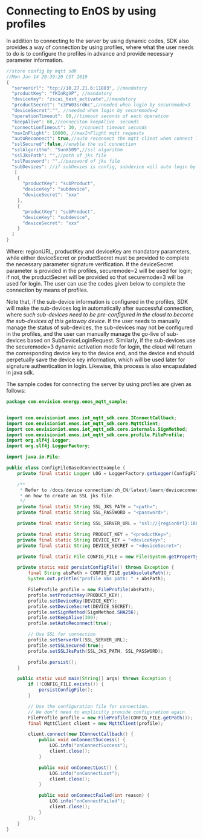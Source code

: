 # Connecting to EnOS by using profiles

In addition to connecting to the server by using dynamic codes, SDK also provides a way of connection by using profiles, where what the user needs to do is to configure the profiles in advance and provide necessary parameter information.

```java
//store config by mqtt sdk
//Mon Jan 14 20:39:20 CST 2019
{
  "serverUrl": "tcp://10.27.21.6:11883", //mandatory
  "productKey": "fKInRgVP", //mandatory
  "deviceKey": "zscai_test_activate",//mandatory
  "productSecret": "c3PW03srd6c",//needed when login by securemode=3
  "deviceSecret":"", //needed when login by securemode=2
  "operationTimeout": 60,//timeout seconds of each operation
  "keepAlive": 60,//conneciton keepAlive  seconds
  "connectionTimeout": 30, //connect timeout seconds
  "maxInFlight": 10000, //maxInFlight mqtt requests
  "autoReconnect": true,//auto reconnect the mqtt client when connect lost
  "sslSecured":false,//enable the ssl connection
  "sslAlgorithm": "SunX509",//ssl algorithm
  "sslJksPath": "",//path of jks file
  "sslPassword": "",//password of jks file
  "subDevices": //if subDevies is config, subdevice will auto login by sdk when mqtt connection build
   [
    {
      "productKey": "subProduct",
      "deviceKey": "subdevice",
      "deviceSecret": "xxx"
    },
    {
      "productKey": "subProduct",
      "deviceKey": "subdevice",
      "deviceSecret": "xxx"
    }
  ]
}
```

Where: regionURL, productKey and deviceKey are mandatory parameters, while either deviceSecret or productSecret must be provided to complete the necessary parameter signature verification.
If the deviceSecret parameter is provided in the profiles, securemode=2 will be used for login; if not, the productSecret will be provided so that securemode=3 will be used for login.
The user can use the codes given below to complete the connection by means of profiles.

Note that, if the sub-device information is configured in the profiles, SDK will make the sub-devices log in automatically after successful connection, where *such sub-devices need to be pre-configured in the cloud to become the sub-devices of this getaway device*.  If the user needs to manually manage the status of sub-devices, the sub-devices may not be configured in the profiles, and the user can manually manage the go-live of sub-devices based on SubDeviceLoginRequest.
Similarly, if the sub-devices use the securemode=3 dynamic activation mode for login, the cloud will return the corresponding device key to the device end, and the device end should perpetually save the device key information, which will be used later for signature authentication in login. Likewise, this process is also encapsulated in java sdk.

The sample codes for connecting the server by using profiles are given as follows:

```java
package com.envision.energy.enos_mqtt_sample;


import com.envisioniot.enos.iot_mqtt_sdk.core.IConnectCallback;
import com.envisioniot.enos.iot_mqtt_sdk.core.MqttClient;
import com.envisioniot.enos.iot_mqtt_sdk.core.internals.SignMethod;
import com.envisioniot.enos.iot_mqtt_sdk.core.profile.FileProfile;
import org.slf4j.Logger;
import org.slf4j.LoggerFactory;

import java.io.File;

public class ConfigFileBasedConnectExample {
    private final static Logger LOG = LoggerFactory.getLogger(ConfigFileBasedConnectExample.class);

    /**
     * Refer to /docs/device-connection/zh_CN/latest/learn/deviceconnection_authentication.html
     * on how to create an SSL jks file.
     */
    private final static String SSL_JKS_PATH = "<path>";
    private final static String SSL_PASSWORD = "<password>";

    private final static String SSL_SERVER_URL = "ssl://{regionUrl}:18883";

    private final static String PRODUCT_KEY = "<productKey>";
    private final static String DEVICE_KEY = "<deviceKey>";
    private final static String DEVICE_SECRET = "<deviceSecret>";

    private final static File CONFIG_FILE = new File(System.getProperty("java.io.tmpdir"), DEVICE_KEY + ".config");

    private static void persistConfigFile() throws Exception {
        final String absPath = CONFIG_FILE.getAbsolutePath();
        System.out.println("profile abs path: " + absPath);

        FileProfile profile = new FileProfile(absPath);
        profile.setProductKey(PRODUCT_KEY);
        profile.setDeviceKey(DEVICE_KEY);
        profile.setDeviceSecret(DEVICE_SECRET);
        profile.setSignMethod(SignMethod.SHA256);
        profile.setKeepAlive(300);
        profile.setAutoReconnect(true);

        // Use SSL for connection
        profile.setServerUrl(SSL_SERVER_URL);
        profile.setSSLSecured(true);
        profile.setSSLJksPath(SSL_JKS_PATH, SSL_PASSWORD);

        profile.persist();
    }

    public static void main(String[] args) throws Exception {
        if (!CONFIG_FILE.exists()) {
            persistConfigFile();
        }

        // Use the configuration file for connection.
        // We don't need to explicitly provide configuration again.
        FileProfile profile = new FileProfile(CONFIG_FILE.getPath());
        final MqttClient client = new MqttClient(profile);

        client.connect(new IConnectCallback() {
            public void onConnectSuccess() {
                LOG.info("onConnectSuccess");
                client.close();
            }

            public void onConnectLost() {
                LOG.info("onConnectLost");
                client.close();
            }

            public void onConnectFailed(int reason) {
                LOG.info("onConnectFailed");
                client.close();
            }
        });
    }
}

```